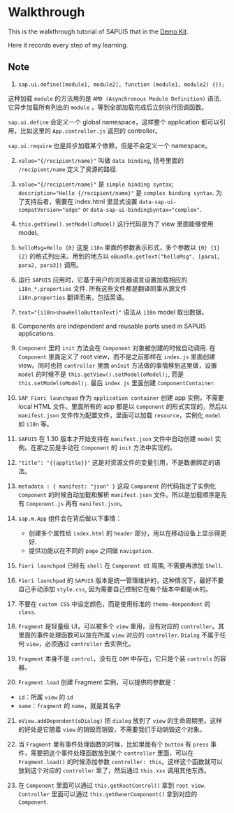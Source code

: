 # Walkthrough

This is the walkthrough tutorial of SAPUI5 that in the [Demo Kit](http://veui5infra.dhcp.wdf.sap.corp:8080/sapui5-sdk-dist/#/topic/3da5f4be63264db99f2e5b04c5e853db).

Here it records every step of my learning.

## Note
1. `sap.ui.define([module1, module2], function (module1, module2) {});` 

这种加载 `module` 的方法用的是 `AMD (Asynchronous Module Definition)` 语法. 它异步加载所有列出的 `module` ，等到全部加载完成后立刻执行回调函数。

`sap.ui.define` 会定义一个 global namespace，这样整个 application 都可以引用，比如这里的 `App.controller.js` 返回的 controller。

`sap.ui.require` 也是异步加载某个依赖，但是不会定义一个 namespace。

2. `value="{/recipient/name}"` 叫做 `data binding`, 括号里面的 `/recipient/name` 定义了资源的路径.

3. `value="{/recipient/name}"` 是 `simple binding syntax`; `description="Hello {/recipient/name}"` 是 `complex binding syntax`. 为了支持后者，需要在 index.html 里显式设置 `data-sap-ui-compatVersion="edge"` or `data-sap-ui-bindingSyntax="complex"`.

4. `this.getView().setModel(oModel)` 这行代码是为了 view 里面能够使用 model。

5. `helloMsg=Hello {0}` 这是 `i18n` 里面的参数表示形式，多个参数以 `{0} {1} {2}` 的格式列出来。用到的地方以 `oBundle.getText("helloMsg", [para1, para2, para3])` 调用。

6. 运行 `SAPUI5` 应用时，它基于用户的浏览器语言设置加载相应的 `i18n_*.properties` 文件. 所有这些文件都是翻译同事从源文件 `i18n.properties` 翻译而来，包括英语。

7. `text="{i18n>showHelloButtonText}"` 语法从 `i18n` model 取出数据。

8. Components are independent and reusable parts used in SAPUI5 applications.

9. `Component` 里的 `init` 方法会在 `Component` 对象被创建的时候自动调用. 在 `Component` 里面定义了 root view，而不是之前那样在 `index.js` 里面创建 view。同时也把 `controller` 里面 `onInit` 方法做的事情移到这里做，设置 `model` 的时候不是 `this.getView().setModel(oModel);`, 而是 `this.setModel(oModel);`. 最后 `index.js` 里面创建 `ComponentContainer`.

10. `SAP Fiori launchpad` 作为 `application container` 创建 app 实例，不需要 local HTML 文件。里面所有的 app 都是以 `Component` 的形式实现的，然后以 `manifest.json` 文件作为配置文件，里面可以加载 `resource`，实例化 `model` 如 `i18n` 等。

11. `SAPUI5` 在 1.30 版本才开始支持在 `manifest.json` 文件中自动创建 `model` 实例。在那之前是手动在 `Component` 的 `init` 方法中实现的。

12. `"title": "{{appTitle}}"` 这是对资源文件的变量引用，不是数据绑定的语法。

13. `metadata : { manifest: "json" }` 这段 `Component` 的代码指定了实例化 `Component` 的时候自动加载和解析 `manifest.json` 文件。所以是加载顺序是先有 `Component.js` 再有 `manifest.json`。

14. `sap.m.App` 组件会在背后做以下事情：
    * 创建多个属性给 `index.html` 的 `header` 部分，用以在移动设备上显示得更好.
    * 提供功能以在不同的 `page` 之间做 `navigation`.

15. `Fiori launchpad` 已经有 `shell` 在 `Component UI` 周围, 不需要再添加 `Shell`.

16. `Fiori launchpad` 的 `SAPUI5` 版本是统一管理维护的，这种情况下，最好不要自己手动添加 `style.css`, 因为需要自己控制它在每个版本中都是ok的。

17. 不要在 `custom CSS` 中设定颜色，而是使用标准的 `theme-denpendent` 的 `class`.

18. `Fragment` 是轻量级 UI，可以被多个 `view` 重用，没有对应的 `controller`。其里面的事件处理函数可以放在所属 `view` 对应的 `controller`. `Dialog` 不属于任何 `view`，必须通过 `controller` 去实例化。

19. `Fragment` 本身不是 `control`，没有在 `DOM` 中存在，它只是个装 `controls` 的容器。

20. `Fragment.load` 创建 Fragment 实例，可以提供的参数是：
* `id`：所属 `view` 的 `id`
* `name`：`fragment` 的 `name`，就是其名字

21. `oView.addDependent(oDialog)` 把 `dialog` 放到了 `view` 的生命周期里。这样的好处是它随着 `view` 的销毁而销毁，不需要我们手动销毁这个对象。

22. 当 `Fragment` 里有事件处理函数的时候，比如里面有个 `button` 有 `press` 事件，需要把这个事件处理函数放到某个 `controller` 里面，可以在 `Fragment.load()` 的时候添加参数 `controller: this`。这样这个函数就可以放到这个对应的 `controller` 里了，然后通过 `this.xxx` 调用其他东西。

23. 在 `Component` 里面可以通过 `this.getRootControl()` 拿到 `root view`. `Controller` 里面可以通过 `this.getOwnerComponent()` 拿到对应的 `Component`.
